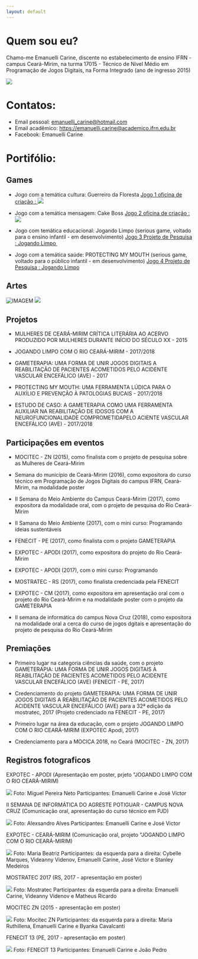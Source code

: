 ```yaml
---
layout: default
---
```

  
# Quem sou eu?

Chamo-me Emanuelli Carine, discente no estabelecimento de ensino IFRN - campus Ceará-Mirim, na turma 17015 - Técnico de Nível Médio em Programação de Jogos Digitais, na Forma Integrado (ano de ingresso 2015)

![](MANU.jpg)

# Contatos:

* Email pessoal: emanuelli_carine@hotmail.com
* Email acadêmico: https://emanuelli.carine@academico.ifrn.edu.br
* Facebook: Emanuelli Carine

# Portifólio:

## Games

* Jogo com a temática cultura: Guerreiro da Floresta
[Jogo 1 oficina de criação : ![](gf.png)](https://emanuellicarine.github.io/GuerreiroDaFloresta)
  
* Jogo com a temática mensagem: Cake Boss
[Jogo 2 oficina de criação : ![](cakeboss.png)](https://emanuellicarine.github.io/CakeBoss)
  
* Jogo com temática educacional: Jogando Limpo (serious game, voltado para o ensino infantil - em desenvolvimento)
[Jogo 3 Projeto de Pesquisa : Jogando Limpo ![]()](https://zevictor.github.io/ProjetoJogo)
  
* Jogo com a temática saúde: PROTECTING MY MOUTH (serious game, voltado para o público infantil - em desenvolvimento)
[Jogo 4 Projeto de Pesquisa : Jogando Limpo](https://alex-alves.github.io/TD/)

## Artes

![IMAGEM](https://img00.deviantart.net/2248/i/2015/005/d/6/ps4_controller___pixel_art_by_amaniness-d8cr833.png)
![](MARIO.png)

## Projetos

* MULHERES DE CEARÁ-MIRIM CRÍTICA LITERÁRIA AO ACERVO PRODUZIDO POR MULHERES DURANTE INÍCIO DO SÉCULO XX - 2015
  
* JOGANDO LIMPO COM O RIO CEARÁ-MIRIM - 2017/2018
  
* GAMETERAPIA: UMA FORMA DE UNIR JOGOS DIGITAIS A REABILITAÇÃO DE PACIENTES ACOMETIDOS PELO ACIDENTE VASCULAR ENCEFÁLICO (AVE) - 2017
  
* PROTECTING MY MOUTH: UMA FERRAMENTA LÚDICA PARA O AUXÍLIO E PREVENÇÃO À PATOLOGIAS BUCAIS - 2017/2018
  
* ESTUDO DE CASO: A GAMETERAPIA COMO UMA FERRAMENTA AUXILIAR NA REABILITAÇÃO DE IDOSOS COM A NEUROFUNCIONALIDADE COMPROMETIDAPELO ACIENTE VASCULAR ENCEFÁLICO (AVE) - 2017/2018

## Participações em eventos

* MOCITEC - ZN (2015), como finalista com o projeto de pesquisa sobre as Mulheres de Ceará-Mirim
  
* Semana do município de Ceará-Mirim (2016), como expositora do curso técnico em Programação de Jogos Digitais do campus IFRN, Ceará-Mirim, na modalidade poster
  
* II Semana do Meio Ambiente do Campus Ceará-Mirim (2017), como expositora da modalidade oral, com o projeto de pesquisa do Rio Ceará-Mirim
  
* II Samana do Meio Ambiente (2017), com o mini curso: Programando ideias sustentáveis
  
* FENECIT - PE (2017), como finalista com o projeto GAMETERAPIA
  
* EXPOTEC - APODI (2017), como expositora do projeto do Rio Ceará-Mirim
  
* EXPOTEC - APODI (2017), com o mini curso: Programando
  
* MOSTRATEC - RS  (2017), como finalista credenciada pela FENECIT
  
* EXPOTEC - CM  (2017), como expositora em apresentação oral com o projeto do Rio Ceará-Mirim e na modalidade poster com o projeto da GAMETERAPIA
  
* II semana de informática do campus Nova Cruz  (2018), como expositora na modalidade oral a cerca do curso de jogos dgitais e apresentação do projeto de pesquisa do Rio Ceará-Mirim

## Premiações

* Primeiro lugar na categoria ciências da saúde, com o projeto GAMETERAPIA: UMA FORMA DE UNIR JOGOS DIGITAIS A REABILITAÇÃO DE PACIENTES ACOMETIDOS PELO ACIDENTE VASCULAR ENCEFÁLICO (AVE) (FENECIT - PE, 2017)
  
* Credenciamento do projeto GAMETERAPIA: UMA FORMA DE UNIR JOGOS DIGITAIS A REABILITAÇÃO DE PACIENTES ACOMETIDOS PELO ACIDENTE VASCULAR ENCEFÁLICO (AVE) para a 32ª edição da mostratec, 2017 (Projeto credenciado na FENECIT - PE, 2017)
  
* Primeiro lugar na área da educação, com o projeto JOGANDO LIMPO COM O RIO CEARÁ-MIRIM (EXPOTEC Apodi, 2017)
  
* Credenciamento para a MOCICA 2018, no Ceará (MOCITEC - ZN, 2017)

## Registros fotograficos
  
  EXPOTEC - APODI (Apresentação em poster, prjeto "JOGANDO LIMPO COM O RIO CEARÁ-MIRIM)
  
![](a.png)
  Foto: Miguel Pereira Neto
  Participantes: Emanuelli Carine e José Victor
  
  II SEMANA DE INFORMÁTICA DO AGRESTE POTIGUAR - CAMPUS NOVA CRUZ (Comunicação oral, apresentação do curso técnico em PJD)
    
![](nc.png)
  Foto: Alexsandro Alves
  Participantes: Emanuelli Carine e José Victor
  
  EXPOTEC - CEARÁ-MIRIM (Comunicação oral, projeto "JOGANDO LIMPO COM O RIO CEARÁ-MIRIM)
  
![](cm.png)
  Foto: Maria Beatriz
    Participantes: da esquerda para a direita: Cybelle Marques, Videanny Videnov, Emanuelli Carine, José Victor e Stanley Medeiros
    
   MOSTRATEC 2017 (RS, 2017 - apresentação em poster)
   
 ![](most.png)
   Foto: Mostratec
    Participantes: da esquerda para a direita: Emanuelli Carine, Videanny Videnov e Matheus Ricardo
    
   MOCITEC ZN (2015 - apresentação em poster)
   
 ![](moc.png)
   Foto: Mocitec ZN
    Participantes: da esquerda para a direita: Maria Ruthillena, Emanuelli Carine e Byanka Cavalcanti
 
   FENECIT 13 (PE, 2017 - apresentação em poster)
   
 ![](fen.png)
   Foto: FENECIT 13
    Participantes: Emanuelli Carine e João Pedro
